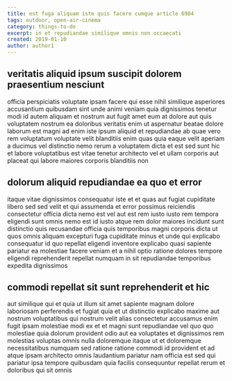 ```yaml
---
title: est fuga aliquam iste quis facere cumque article 6904
tags: outdoor, open-air-cinema
category: things-to-do
excerpt: in et repudiandae similique omnis non occaecati
created: 2019-01-10
author: author1
---
```


## veritatis aliquid ipsum suscipit dolorem praesentium nesciunt

officia perspiciatis voluptate ipsam facere qui esse nihil similique asperiores accusantium quibusdam sint unde animi veniam quia dignissimos tenetur modi id autem aliquam et nostrum aut fugit amet eum at dolore aut quis voluptatem nostrum ea doloribus veritatis enim ut aspernatur beatae dolore laborum est magni ad enim iste ipsum aliquid et repudiandae ab quae vero rem voluptatum voluptate velit blanditiis enim quas quia eaque velit aperiam a ducimus vel distinctio nemo rerum a voluptatem dicta et est sed sunt hic et labore voluptatibus est vitae tenetur architecto vel et ullam corporis aut placeat qui labore maiores corporis blanditiis non

## dolorum aliquid repudiandae ea quo et error

itaque vitae dignissimos consequatur iste et et quas aut fugiat cupiditate libero sed sed velit et qui assumenda et error possimus reiciendis consectetur officia dicta nemo est vel aut est rem iusto iusto rem tempora eligendi sunt omnis nemo est id iusto atque rem dolor maiores incidunt sunt distinctio quis recusandae officia quis temporibus magni corporis dicta ut quos omnis aliquam excepturi fuga cupiditate minus et unde qui explicabo consequatur id quo repellat eligendi inventore explicabo quasi sapiente pariatur ea molestiae facere veniam et a nihil optio ratione dolores tempore eligendi reprehenderit repellat numquam in sit repudiandae temporibus expedita dignissimos

## commodi repellat sit sunt reprehenderit et hic

aut similique qui et quia ut illum sit amet sapiente magnam dolore laboriosam perferendis et fugiat quia et ut distinctio explicabo maxime aut nostrum voluptatibus qui nostrum velit alias consectetur accusamus enim fugit ipsam molestiae modi ex et et magni sunt repudiandae vel quo quo molestiae quia dolorum provident odio aut ea voluptates et dignissimos rem molestias voluptas omnis nulla doloremque itaque ut et doloremque necessitatibus numquam sed ratione ratione commodi id provident et ad atque ipsam architecto omnis laudantium pariatur nam officia est sed qui pariatur ipsa tempore quibusdam quia facilis consequuntur repellat rerum et doloribus qui sit omnis
